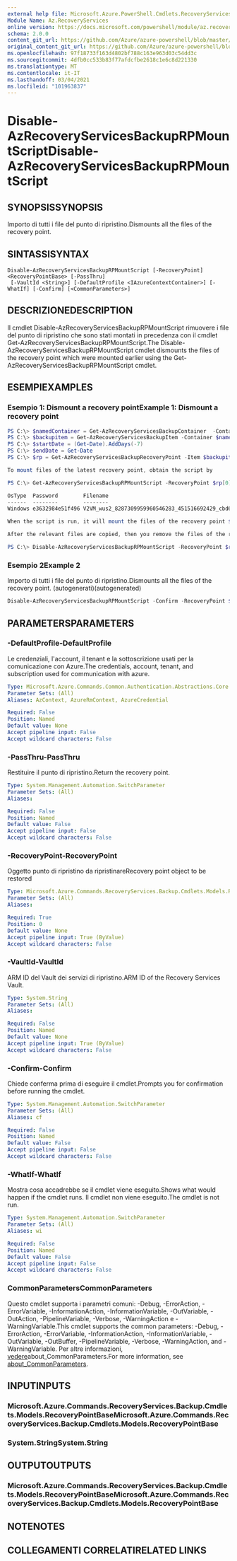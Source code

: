 ```yaml
---
external help file: Microsoft.Azure.PowerShell.Cmdlets.RecoveryServices.Backup.dll-Help.xml
Module Name: Az.RecoveryServices
online version: https://docs.microsoft.com/powershell/module/az.recoveryservices/disable-azrecoveryservicesbackuprpmountscript
schema: 2.0.0
content_git_url: https://github.com/Azure/azure-powershell/blob/master/src/RecoveryServices/RecoveryServices/help/Disable-AzRecoveryServicesBackupRPMountScript.md
original_content_git_url: https://github.com/Azure/azure-powershell/blob/master/src/RecoveryServices/RecoveryServices/help/Disable-AzRecoveryServicesBackupRPMountScript.md
ms.openlocfilehash: 97f18733f163d4802bf788c163e963d03c54dd3c
ms.sourcegitcommit: 4dfb0cc533b83f77afdcfbe2618c1e6c8d221330
ms.translationtype: MT
ms.contentlocale: it-IT
ms.lasthandoff: 03/04/2021
ms.locfileid: "101963837"
---
```

# <span data-ttu-id="10e28-101">Disable-AzRecoveryServicesBackupRPMountScript</span><span class="sxs-lookup"><span data-stu-id="10e28-101">Disable-AzRecoveryServicesBackupRPMountScript</span></span>

## <span data-ttu-id="10e28-102">SYNOPSIS</span><span class="sxs-lookup"><span data-stu-id="10e28-102">SYNOPSIS</span></span>
<span data-ttu-id="10e28-103">Importo di tutti i file del punto di ripristino.</span><span class="sxs-lookup"><span data-stu-id="10e28-103">Dismounts all the files of the recovery point.</span></span>

## <span data-ttu-id="10e28-104">SINTASSI</span><span class="sxs-lookup"><span data-stu-id="10e28-104">SYNTAX</span></span>

```
Disable-AzRecoveryServicesBackupRPMountScript [-RecoveryPoint] <RecoveryPointBase> [-PassThru]
 [-VaultId <String>] [-DefaultProfile <IAzureContextContainer>] [-WhatIf] [-Confirm] [<CommonParameters>]
```

## <span data-ttu-id="10e28-105">DESCRIZIONE</span><span class="sxs-lookup"><span data-stu-id="10e28-105">DESCRIPTION</span></span>
<span data-ttu-id="10e28-106">Il cmdlet Disable-AzRecoveryServicesBackupRPMountScript rimuovere i file del punto di ripristino che sono stati montati in precedenza con il cmdlet Get-AzRecoveryServicesBackupRPMountScript.</span><span class="sxs-lookup"><span data-stu-id="10e28-106">The Disable-AzRecoveryServicesBackupRPMountScript cmdlet dismounts the files of the recovery point which were mounted earlier using the Get-AzRecoveryServicesBackupRPMountScript cmdlet.</span></span>

## <span data-ttu-id="10e28-107">ESEMPI</span><span class="sxs-lookup"><span data-stu-id="10e28-107">EXAMPLES</span></span>

### <span data-ttu-id="10e28-108">Esempio 1: Dismount a recovery point</span><span class="sxs-lookup"><span data-stu-id="10e28-108">Example 1: Dismount a recovery point</span></span>
```powershell
PS C:\> $namedContainer = Get-AzRecoveryServicesBackupContainer  -ContainerType "AzureVM" -Status "Registered" -FriendlyName "V2VM"
PS C:\> $backupitem = Get-AzRecoveryServicesBackupItem -Container $namedContainer  -WorkloadType "AzureVM"
PS C:\> $startDate = (Get-Date).AddDays(-7)
PS C:\> $endDate = Get-Date
PS C:\> $rp = Get-AzRecoveryServicesBackupRecoveryPoint -Item $backupitem -StartDate $startdate.ToUniversalTime() -EndDate $enddate.ToUniversalTime()

To mount files of the latest recovery point, obtain the script by

PS C:\> Get-AzRecoveryServicesBackupRPMountScript -RecoveryPoint $rp[0]

OsType  Password        Filename
------  --------        --------
Windows e3632984e51f496 V2VM_wus2_8287309959960546283_451516692429_cbd6061f7fc543c489f1974d33659fed07a6e0c2e08740.exe

When the script is run, it will mount the files of the recovery point $rp[0]

After the relevant files are copied, then you remove the files of the recovery point by running the disable cmdlet

PS C:\> Disable-AzRecoveryServicesBackupRPMountScript -RecoveryPoint $rp[0]
```

### <span data-ttu-id="10e28-109">Esempio 2</span><span class="sxs-lookup"><span data-stu-id="10e28-109">Example 2</span></span>

<span data-ttu-id="10e28-110">Importo di tutti i file del punto di ripristino.</span><span class="sxs-lookup"><span data-stu-id="10e28-110">Dismounts all the files of the recovery point.</span></span> <span data-ttu-id="10e28-111">(autogenerati)</span><span class="sxs-lookup"><span data-stu-id="10e28-111">(autogenerated)</span></span>

```powershell <!-- Aladdin Generated Example --> 
Disable-AzRecoveryServicesBackupRPMountScript -Confirm -RecoveryPoint $rp[0] -VaultId $vault.ID
```

## <span data-ttu-id="10e28-112">PARAMETERS</span><span class="sxs-lookup"><span data-stu-id="10e28-112">PARAMETERS</span></span>

### <span data-ttu-id="10e28-113">-DefaultProfile</span><span class="sxs-lookup"><span data-stu-id="10e28-113">-DefaultProfile</span></span>
<span data-ttu-id="10e28-114">Le credenziali, l'account, il tenant e la sottoscrizione usati per la comunicazione con Azure.</span><span class="sxs-lookup"><span data-stu-id="10e28-114">The credentials, account, tenant, and subscription used for communication with azure.</span></span>

```yaml
Type: Microsoft.Azure.Commands.Common.Authentication.Abstractions.Core.IAzureContextContainer
Parameter Sets: (All)
Aliases: AzContext, AzureRmContext, AzureCredential

Required: False
Position: Named
Default value: None
Accept pipeline input: False
Accept wildcard characters: False
```

### <span data-ttu-id="10e28-115">-PassThru</span><span class="sxs-lookup"><span data-stu-id="10e28-115">-PassThru</span></span>
<span data-ttu-id="10e28-116">Restituire il punto di ripristino.</span><span class="sxs-lookup"><span data-stu-id="10e28-116">Return the recovery point.</span></span>

```yaml
Type: System.Management.Automation.SwitchParameter
Parameter Sets: (All)
Aliases:

Required: False
Position: Named
Default value: False
Accept pipeline input: False
Accept wildcard characters: False
```

### <span data-ttu-id="10e28-117">-RecoveryPoint</span><span class="sxs-lookup"><span data-stu-id="10e28-117">-RecoveryPoint</span></span>
<span data-ttu-id="10e28-118">Oggetto punto di ripristino da ripristinare</span><span class="sxs-lookup"><span data-stu-id="10e28-118">Recovery point object to be restored</span></span>

```yaml
Type: Microsoft.Azure.Commands.RecoveryServices.Backup.Cmdlets.Models.RecoveryPointBase
Parameter Sets: (All)
Aliases:

Required: True
Position: 0
Default value: None
Accept pipeline input: True (ByValue)
Accept wildcard characters: False
```

### <span data-ttu-id="10e28-119">-VaultId</span><span class="sxs-lookup"><span data-stu-id="10e28-119">-VaultId</span></span>
<span data-ttu-id="10e28-120">ARM ID del Vault dei servizi di ripristino.</span><span class="sxs-lookup"><span data-stu-id="10e28-120">ARM ID of the Recovery Services Vault.</span></span>

```yaml
Type: System.String
Parameter Sets: (All)
Aliases:

Required: False
Position: Named
Default value: None
Accept pipeline input: True (ByValue)
Accept wildcard characters: False
```

### <span data-ttu-id="10e28-121">-Confirm</span><span class="sxs-lookup"><span data-stu-id="10e28-121">-Confirm</span></span>
<span data-ttu-id="10e28-122">Chiede conferma prima di eseguire il cmdlet.</span><span class="sxs-lookup"><span data-stu-id="10e28-122">Prompts you for confirmation before running the cmdlet.</span></span>

```yaml
Type: System.Management.Automation.SwitchParameter
Parameter Sets: (All)
Aliases: cf

Required: False
Position: Named
Default value: False
Accept pipeline input: False
Accept wildcard characters: False
```

### <span data-ttu-id="10e28-123">-WhatIf</span><span class="sxs-lookup"><span data-stu-id="10e28-123">-WhatIf</span></span>
<span data-ttu-id="10e28-124">Mostra cosa accadrebbe se il cmdlet viene eseguito.</span><span class="sxs-lookup"><span data-stu-id="10e28-124">Shows what would happen if the cmdlet runs.</span></span>
<span data-ttu-id="10e28-125">Il cmdlet non viene eseguito.</span><span class="sxs-lookup"><span data-stu-id="10e28-125">The cmdlet is not run.</span></span>

```yaml
Type: System.Management.Automation.SwitchParameter
Parameter Sets: (All)
Aliases: wi

Required: False
Position: Named
Default value: False
Accept pipeline input: False
Accept wildcard characters: False
```

### <span data-ttu-id="10e28-126">CommonParameters</span><span class="sxs-lookup"><span data-stu-id="10e28-126">CommonParameters</span></span>
<span data-ttu-id="10e28-127">Questo cmdlet supporta i parametri comuni: -Debug, -ErrorAction, -ErrorVariable, -InformationAction, -InformationVariable, -OutVariable, -OutAction, -PipelineVariable, -Verbose, -WarningAction e -WarningVariable.</span><span class="sxs-lookup"><span data-stu-id="10e28-127">This cmdlet supports the common parameters: -Debug, -ErrorAction, -ErrorVariable, -InformationAction, -InformationVariable, -OutVariable, -OutBuffer, -PipelineVariable, -Verbose, -WarningAction, and -WarningVariable.</span></span> <span data-ttu-id="10e28-128">Per altre informazioni, [vedere](http://go.microsoft.com/fwlink/?LinkID=113216)about_CommonParameters.</span><span class="sxs-lookup"><span data-stu-id="10e28-128">For more information, see [about_CommonParameters](http://go.microsoft.com/fwlink/?LinkID=113216).</span></span>

## <span data-ttu-id="10e28-129">INPUT</span><span class="sxs-lookup"><span data-stu-id="10e28-129">INPUTS</span></span>

### <span data-ttu-id="10e28-130">Microsoft.Azure.Commands.RecoveryServices.Backup.Cmdlets.Models.RecoveryPointBase</span><span class="sxs-lookup"><span data-stu-id="10e28-130">Microsoft.Azure.Commands.RecoveryServices.Backup.Cmdlets.Models.RecoveryPointBase</span></span>

### <span data-ttu-id="10e28-131">System.String</span><span class="sxs-lookup"><span data-stu-id="10e28-131">System.String</span></span>

## <span data-ttu-id="10e28-132">OUTPUT</span><span class="sxs-lookup"><span data-stu-id="10e28-132">OUTPUTS</span></span>

### <span data-ttu-id="10e28-133">Microsoft.Azure.Commands.RecoveryServices.Backup.Cmdlets.Models.RecoveryPointBase</span><span class="sxs-lookup"><span data-stu-id="10e28-133">Microsoft.Azure.Commands.RecoveryServices.Backup.Cmdlets.Models.RecoveryPointBase</span></span>

## <span data-ttu-id="10e28-134">NOTE</span><span class="sxs-lookup"><span data-stu-id="10e28-134">NOTES</span></span>

## <span data-ttu-id="10e28-135">COLLEGAMENTI CORRELATI</span><span class="sxs-lookup"><span data-stu-id="10e28-135">RELATED LINKS</span></span>
